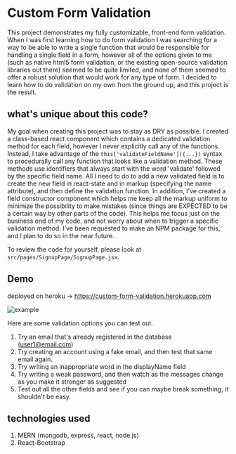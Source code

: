 # Custom Form Validation  

This project demonstrates my fully customizable, front-end form validation. When I was first learning how to do form validation I was searching for a way to be able to write a single function that would be responsible for handling a single field in a form, however all of the options given to me (such as native html5 form validation, or the existing open-source validation libraries out there) seemed to be quite limited, and none of them seemed to offer a robust solution that would work for any type of form. I decided to learn how to do validation on my own from the ground up, and this project is the result.

## what's unique about this code?

My goal when creating this project was to stay as DRY as possible. I created a class-based react component which contains a dedicated validation method for each field, however I never explicitly call any of the functions. Instead, I take advantage of the `this['validateFieldName']({...})` syntax to procedurally call any function that looks like a validation method. These methods use identifiers that always start with the word 'validate' followed by the specific field name. All I need to do to add a new validated field is to create the new field in react-state and in markup (specifying the name attribute), and then define the validation function. In addition, I've created a field constructor component which helps me keep all the markup uniform to minimize the possibility to make mistakes (since things are EXPECTED to be a certain way by other parts of the code). This helps me focus just on the business end of my code, and not worry about when to trigger a specific validation method. I've been requested to make an NPM package for this, and I plan to do so in the near future.

To review the code for yourself, please look at `src/pages/SignupPage/SignupPage.jsx`.

## Demo
deployed on heroku -> https://custom-form-validation.herokuapp.com

![example](https://i.imgur.com/aU0Osy0.png)

Here are some validation options you can test out.  
1. Try an email that's already registered in the database (user1@email.com)
1. Try creating an account using a fake email, and then test that same email again.
1. Try writing an inappropriate word in the displayName field
1. Try writing a weak password, and then watch as the messages change as you make it stronger as suggested
1. Test out all the other fields and see if you can maybe break something, it shouldn't be easy.

## technologies used

1. MERN (mongodb, express, react, node.js)
2. React-Bootstrap